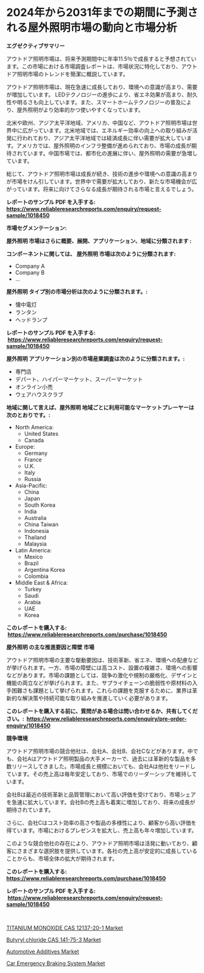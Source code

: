 <p><h1>2024年から2031年までの期間に予測される屋外照明市場の動向と市場分析</h1></p><p><strong>エグゼクティブサマリー</strong></p>
<p><p>アウトドア照明市場は、将来予測期間中に年率11.5％で成長すると予想されています。この市場における市場調査レポートは、市場状況に特化しており、アウトドア照明市場のトレンドを簡潔に概説しています。</p><p>アウトドア照明市場は、現在急速に成長しており、環境への意識が高まり、需要が増加しています。 LEDテクノロジーの進歩により、省エネ効果が高まり、耐久性や明るさも向上しています。また、スマートホームテクノロジーの普及により、屋外照明がより効率的かつ使いやすくなっています。</p><p>北米や欧州、アジア太平洋地域、アメリカ、中国など、アウトドア照明市場は世界中に広がっています。北米地域では、エネルギー効率の向上への取り組みが活発に行われており、アジア太平洋地域では経済成長に伴い需要が拡大しています。アメリカでは、屋外照明のインフラ整備が進められており、市場の成長が期待されています。中国市場では、都市化の進展に伴い、屋外照明の需要が急増しています。</p><p>総じて、アウトドア照明市場は成長が続き、技術の進歩や環境への意識の高まりが市場をけん引しています。世界中で需要が拡大しており、新たな市場機会が広がっています。将来に向けてさらなる成長が期待される市場と言えるでしょう。</p></p>
<p><strong>レポートのサンプル PDF を入手する: <a href="https://www.reliableresearchreports.com/enquiry/request-sample/1018450">https://www.reliableresearchreports.com/enquiry/request-sample/1018450</a></strong></p>
<p><strong>市場セグメンテーション:</strong></p>
<p><strong> 屋外照明 市場はさらに概要、展開、アプリケーション、地域に分類されます :</strong></p>
<p><strong>コンポーネントに関しては、 屋外照明 市場は次のように分類されます: &nbsp;</strong></p>
<p><ul><li>Company A</li><li>Company B</li><li>…</li></ul></p>
<p><strong> 屋外照明 タイプ別の市場分析は次のように分類されます。:</strong></p>
<p><ul><li>懐中電灯</li><li>ランタン</li><li>ヘッドランプ</li></ul></p>
<p><strong>レポートのサンプル PDF を入手する: &nbsp;<a href="https://www.reliableresearchreports.com/enquiry/request-sample/1018450">https://www.reliableresearchreports.com/enquiry/request-sample/1018450</a></strong></p>
<p><strong> 屋外照明 アプリケーション別の市場産業調査は次のように分類されます。:</strong></p>
<p><ul><li>専門店</li><li>デパート、ハイパーマーケット、スーパーマーケット</li><li>オンライン小売</li><li>ウェアハウスクラブ</li></ul></p>
<p><strong>地域に関して言えば、屋外照明 地域ごとに利用可能なマーケットプレーヤーは次のとおりです。:</strong></p>
<p><ul>
    <li>
        North America:
        <ul>
            <li>United States</li>
            <li>Canada</li>
        </ul>
    </li>
    <li>
        Europe:
        <ul>
            <li>Germany</li>
            <li>France</li>
            <li>U.K.</li>
            <li>Italy</li>
            <li>Russia</li>
        </ul>
    </li>
    <li>
        Asia-Pacific:
        <ul>
            <li>China</li>
            <li>Japan</li>
            <li>South Korea</li>
            <li>India</li>
            <li>Australia</li>
            <li>China Taiwan</li>
            <li>Indonesia</li>
            <li>Thailand</li>
            <li>Malaysia</li>
        </ul>
    </li>
    <li>
        Latin America:
        <ul>
            <li>Mexico</li>
            <li>Brazil</li>
            <li>Argentina Korea</li>
            <li>Colombia</li>
        </ul>
    </li>
    <li>
        Middle East & Africa:
        <ul>
            <li>Turkey</li>
            <li>Saudi</li>
            <li>Arabia</li>
            <li>UAE</li>
            <li>Korea</li>
        </ul>
    </li>
    </ul></p>
<p><strong>このレポートを購入する: &nbsp;<a href="https://www.reliableresearchreports.com/purchase/1018450">https://www.reliableresearchreports.com/purchase/1018450</a></strong></p>
<p><strong>屋外照明 の主な推進要因と障壁 市場</strong></p>
<p><p>アウトドア照明市場の主要な駆動要因は、技術革新、省エネ、環境への配慮などが挙げられます。一方、市場の障壁には高コスト、設置の複雑さ、環境への影響などがあります。市場の課題としては、競争の激化や規制の厳格化、デザインと機能の両立などが挙げられます。また、サプライチェーンの脆弱性や原材料の入手困難さも課題として挙げられます。これらの課題を克服するために、業界は革新的な解決策や持続可能な取り組みを推進していく必要があります。</p></p>
<p><strong>このレポートを購入する前に、質問がある場合は問い合わせるか、共有してください。:&nbsp; <a href="https://www.reliableresearchreports.com/enquiry/pre-order-enquiry/1018450">https://www.reliableresearchreports.com/enquiry/pre-order-enquiry/1018450</a></strong></p>
<p><strong>競争環境</strong></p>
<p><p>アウトドア照明市場の競合他社は、会社A、会社B、会社Cなどがあります。中でも、会社Aはアウトドア照明製品の大手メーカーで、過去には革新的な製品を多数リリースしてきました。市場成長と規模においても、会社Aは他社をリードしています。その売上高は毎年安定しており、市場でのリーダーシップを維持しています。</p><p>会社Bは最近の技術革新と品質管理において高い評価を受けており、市場シェアを急速に拡大しています。会社Bの売上高も着実に増加しており、将来の成長が期待されています。</p><p>さらに、会社Cはコスト効率の高さや製品の多様性により、顧客から高い評価を得ています。市場におけるプレゼンスを拡大し、売上高も年々増加しています。</p><p>このような競合他社の存在により、アウトドア照明市場は活発に動いており、顧客にさまざまな選択肢を提供しています。各社の売上高が安定的に成長していることからも、市場全体の拡大が期待されます。</p></p>
<p><strong>このレポートを購入する: &nbsp; <a href="https://www.reliableresearchreports.com/purchase/1018450">https://www.reliableresearchreports.com/purchase/1018450</a></strong></p>
<p><strong>レポートのサンプル PDF を入手する: &nbsp;<a href="https://www.reliableresearchreports.com/enquiry/request-sample/1018450">https://www.reliableresearchreports.com/enquiry/request-sample/1018450</a></strong><strong></strong></p>
<p>&nbsp;</p>
<p><p><a href="https://view.publitas.com/reportprime-1/titanium-monoxide-cas-12137-20-1-market-size-2023-2030-global-industrial-analysis-key-geographical-regions-market-share-top-key-players-product-types-and-forecast-research-report/">TITANIUM MONOXIDE CAS 12137-20-1 Market</a></p><p><a href="https://view.publitas.com/reportprime-1/butyryl-chloride-cas-141-75-3-market-growth-market-trends-covid-19-impact-and-forecasts-for-period-from-2023-2030/">Butyryl chloride CAS 141-75-3 Market</a></p><p><a href="https://lydian-appliance-61d.notion.site/Automotive-Additives-Market-Size-Share-Trends-Analysis-Report-By-Application-Regional-Outlook-C-cf042be415c2465d95270cfd86b3d1f6">Automotive Additives Market</a></p><p><a href="https://github.com/Sherrillcrooksxa8i18ucf2m/Market-Research-Report-List-1/blob/main/car-emergency-braking-system-market.md">Car Emergency Braking System Market</a></p></p>